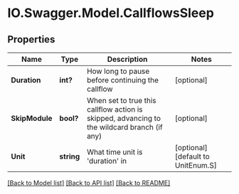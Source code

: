 # IO.Swagger.Model.CallflowsSleep
## Properties

Name | Type | Description | Notes
------------ | ------------- | ------------- | -------------
**Duration** | **int?** | How long to pause before continuing the callflow | [optional] 
**SkipModule** | **bool?** | When set to true this callflow action is skipped, advancing to the wildcard branch (if any) | [optional] 
**Unit** | **string** | What time unit is &#39;duration&#39; in | [optional] [default to UnitEnum.S]

[[Back to Model list]](../README.md#documentation-for-models) [[Back to API list]](../README.md#documentation-for-api-endpoints) [[Back to README]](../README.md)

